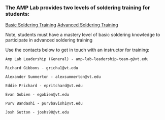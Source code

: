 ### The AMP Lab provides two levels of soldering training for students:
<a class="btn" href="https://amp-lab.org/basic_soldering">Basic Soldering Training</a>
<a class="btn" href="https://amp-lab.org/adv_soldering">Advanced Soldering Training</a>

Note, students must have a mastery level of basic soldering knowledge to participate in advanced soldering training

Use the contacts below to get in touch with an instructor for training:

```
Amp Lab Leadership (General) - amp-lab-leadership-team-g@vt.edu

Richard Gibbons - gricha1@vt.edu

Alexander Summerton - alexsummerton@vt.edu

Eddie Prichard - epritchard@vt.edu

Evan Gobien - egobien@vt.edu

Purv Bandashi - purvbavishi@vt.edu

Josh Sutton - joshs98@vt.edu
```
